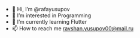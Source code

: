 - 👋 Hi, I’m @rafayusupov
- 👀 I’m interested in Programming
- 🌱 I’m currently learning Flutter
- 📫 How to reach me ravshan.yusupov00@mail.ru



